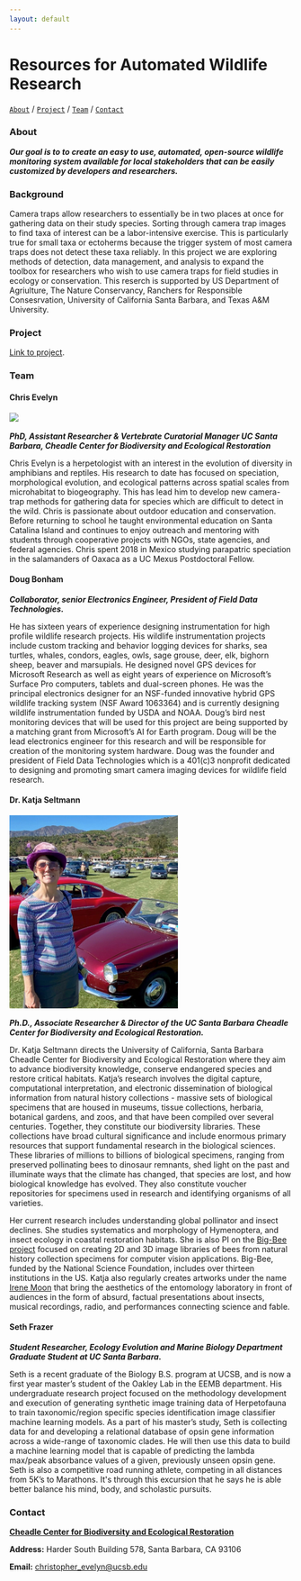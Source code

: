 ```yaml
---
layout: default
---
```


# Resources for Automated Wildlife Research

[```About```](#about) / [```Project```](#project) /  [```Team```](#team) / [```Contact```](#contact)


### About

***Our goal is to to create an easy to use, automated, open-source wildlife monitoring system available for local stakeholders that can be easily customized by developers and researchers.***

### Background
Camera traps allow researchers to essentially be in two places at once for gathering data on their study species. Sorting through camera trap images to find taxa of interest can be a labor-intensive exercise. This is particularly true for small taxa or ectoherms because the trigger system of most camera traps does not detect these taxa reliably. In this project we are exploring methods of detection, data management, and analysis to expand the toolbox for researchers who wish to use camera traps for field studies in ecology or conservation. This reserch is supported by US Department of Agriulture, The Nature Conservancy, Ranchers for Responsible Consesrvation, University of California Santa Barbara, and Texas A&M University.

### Project


[Link to project](./project.html).

 
### Team

#### Chris Evelyn 

<img src="images/chris_evelyn_bio.JPG" width="300" />

***PhD, Assistant Researcher & Vertebrate Curatorial Manager UC Santa Barbara, Cheadle Center for Biodiversity and Ecological Restoration***

Chris Evelyn is a herpetologist with an interest in the evolution of diversity in amphibians and reptiles. His research to date has focused on speciation, morphological evolution, and ecological patterns across spatial scales from microhabitat to biogeography. This has lead him to develop new camera-trap methods for gathering data for species which are difficult to detect in the wild. Chris is passionate about outdoor education and conservation. Before returning to school he taught environmental education on Santa Catalina Island and continues to enjoy outreach and mentoring with students through cooperative projects with NGOs, state agencies, and federal agencies. Chris spent 2018 in Mexico studying parapatric speciation in the salamanders of Oaxaca as a UC Mexus Postdoctoral Fellow.

#### Doug Bonham
***Collaborator, senior Electronics Engineer, President of Field Data Technologies.***

 He has sixteen years of experience designing instrumentation for high profile wildlife research projects. His wildlife instrumentation projects include custom tracking and behavior logging devices for sharks, sea turtles, whales, condors, eagles, owls, sage grouse, deer, elk, bighorn sheep, beaver and marsupials. He designed novel GPS devices for Microsoft Research as well as eight years of experience on Microsoft’s Surface Pro computers, tablets and dual-screen phones. He was the principal electronics designer for an NSF-funded innovative hybrid GPS wildlife tracking system (NSF Award 1063364) and is currently designing wildlife instrumentation funded by USDA and NOAA. Doug’s bird nest monitoring devices that will be used for this project are being supported by a matching grant from Microsoft’s AI for Earth program. Doug will be the lead electronics engineer for this research and will be responsible for creation of the monitoring system hardware. Doug was the founder and president of Field Data Technologies which is a 401(c)3 nonprofit dedicated to designing and promoting smart camera imaging devices for wildlife field research.

#### Dr. Katja Seltmann

<img src="images/katja_seltmann_bio.png" width="300" />

***Ph.D., Associate Researcher & Director of the UC Santa Barbara Cheadle Center for Biodiversity and Ecological Restoration.***

Dr. Katja Seltmann directs the University of California, Santa Barbara Cheadle Center for Biodiversity and Ecological Restoration where they aim to advance biodiversity knowledge, conserve endangered species and restore critical habitats. Katja’s research involves the digital capture, computational interpretation, and electronic dissemination of biological information from natural history collections - massive sets of biological specimens that are housed in museums, tissue collections, herbaria, botanical gardens, and zoos, and that have been compiled over several centuries. Together, they constitute our biodiversity libraries. These collections have broad cultural significance and include enormous primary resources that support fundamental research in the biological sciences. These libraries of millions to billions of biological specimens, ranging from preserved pollinating bees to dinosaur remnants, shed light on the past and illuminate ways that the climate has changed, that species are lost, and how biological knowledge has evolved. They also constitute voucher repositories for specimens used in research and identifying organisms of all varieties. 

Her current research includes understanding global pollinator and insect declines. She studies systematics and morphology of Hymenoptera, and insect ecology in coastal restoration habitats. She is also PI on the [Big-Bee project](http://big-bee.net/) focused on creating 2D and 3D image libraries of bees from natural history collection specimens for computer vision applications. Big-Bee, funded by the National Science Foundation, includes over thirteen institutions in the US. Katja also regularly creates artworks under the name [Irene Moon](https://www.begoniasociety.org/) that bring the aesthetics of the entomology laboratory in front of audiences in the form of absurd, factual presentations about insects, musical recordings, radio, and performances connecting science and fable. 



#### Seth Frazer

***Student Researcher, Ecology Evolution and Marine Biology Department Graduate Student at UC Santa Barbara.***

Seth is a recent graduate of the Biology B.S. program at UCSB, and is now a first year master’s student of the Oakley Lab in the EEMB department. His undergraduate research project focused on the methodology development and execution of generating synthetic image training data of Herpetofauna to train taxonomic/region specific species identification image classifier machine learning models. As a part of his master’s study, Seth is collecting data for and developing a relational database of opsin gene information across a wide-range of taxonomic clades. He will then use this data to build a machine learning model that is capable of predicting the lambda max/peak absorbance values of a given, previously unseen opsin gene. Seth is also a competitive road running athlete, competing in all distances from 5K’s to Marathons. It's through this excursion that he says he is able better balance his mind, body, and scholastic pursuits.

### Contact

[**Cheadle Center for Biodiversity and Ecological Restoration**](https://www.ccber.ucsb.edu/)

**Address:** Harder South Building 578, Santa Barbara, CA 93106

**Email:** christopher_evelyn@ucsb.edu



